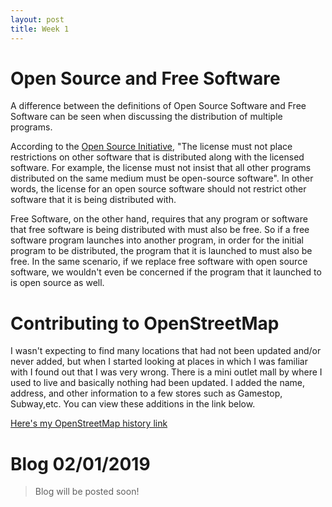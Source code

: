 ```yaml
---
layout: post
title: Week 1
---
```


# Open Source and Free Software
A difference between the definitions of Open Source Software and Free Software can be seen when discussing the distribution of multiple programs. 

According to the [Open Source Initiative](https://opensource.org/osd), "The license must not place restrictions on other software that is distributed along with the licensed software. For example, the license must not insist that all other programs distributed on the same medium must be open-source software". In other words, the license for an open source software should not restrict other software that it is being distributed with. 

Free Software, on the other hand, requires that any program or software that free software is being distributed with must also be free. So if a free software program launches into another program, in order for the initial program to be distributed, the program that it is launched to must also be free. In the same scenario, if we replace free software with open source software, we wouldn't even be concerned if the program that it launched to is open source as well.

# Contributing to OpenStreetMap
I wasn't expecting to find many locations that had not been updated and/or never added, but when I started looking at places in
which I was familiar with I found out that I was very wrong. There is a mini outlet mall by where I used to live and basically
nothing had been updated. I added the name, address, and other information to a few stores such as Gamestop, Subway,etc. You
can view these additions in the link below.

[Here's my OpenStreetMap history link](https://www.openstreetmap.org/user/johncgenere/history)

# Blog 02/01/2019

> Blog will be posted soon!
